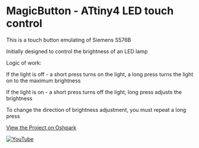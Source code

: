 # MagicButton - ATtiny4 LED touch control

This is a touch button emulating of Siemens S576B

Initially designed to control the brightness of an LED lamp

Logic of work:

If the light is off - a short press turns on the light, a long press turns the light on to the maximum brightness

If the light is on - a short press turns off the light, long press adjusts the brightness

To change the direction of brightness adjustment, you must repeat a long press

[View the Project on Oshpark][1]

 [![YouTube](https://img.youtube.com/vi/CE1e687H_70/0.jpg)](http://www.youtube.com/watch?v=CE1e687H_70)

[1]: https://oshpark.com/shared_projects/qMJ6iwDg "OSH Park"
